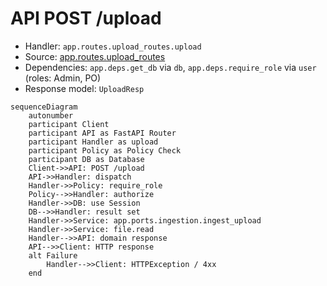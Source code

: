 # API POST /upload

- Handler: `app.routes.upload_routes.upload`
- Source: [app.routes.upload_routes](../Src/backend/app/routes/upload_routes.py#L18)
- Dependencies: `app.deps.get_db` via `db`, `app.deps.require_role` via `user` (roles: Admin, PO)
- Response model: `UploadResp`

```mermaid
sequenceDiagram
    autonumber
    participant Client
    participant API as FastAPI Router
    participant Handler as upload
    participant Policy as Policy Check
    participant DB as Database
    Client->>API: POST /upload
    API->>Handler: dispatch
    Handler->>Policy: require_role
    Policy-->>Handler: authorize
    Handler->>DB: use Session
    DB-->>Handler: result set
    Handler->>Service: app.ports.ingestion.ingest_upload
    Handler->>Service: file.read
    Handler-->>API: domain response
    API-->>Client: HTTP response
    alt Failure
        Handler-->>Client: HTTPException / 4xx
    end
```